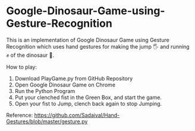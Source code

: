 # Google-Dinosaur-Game-using-Gesture-Recognition
This is an implementation of Google Dinosaur Game using Gesture Recognition which uses hand gestures for making the jump 🖐 and running ✊ of the dinosaur 🦖.


How to play:

1. Download PlayGame.py from GitHub Repository
2. Open Google Dinosaur Game on Chrome
3. Run the Python Program
4. Put your clenched fist in the Green Box, and start the game.
5. Open your fist to Jump, clench back again to stop Jumping.


Reference: https://github.com/Sadaival/Hand-Gestures/blob/master/gesture.py

